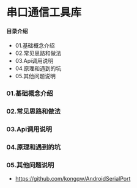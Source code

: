 # 串口通信工具库
#### 目录介绍
- 01.基础概念介绍
- 02.常见思路和做法
- 03.Api调用说明
- 04.原理和遇到的坑
- 05.其他问题说明




### 01.基础概念介绍


### 02.常见思路和做法


### 03.Api调用说明

### 04.原理和遇到的坑


### 05.其他问题说明



- https://github.com/kongqw/AndroidSerialPort






